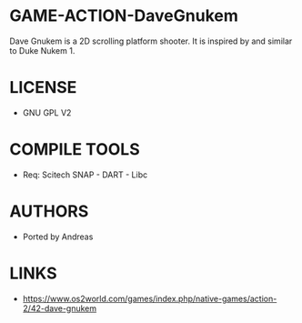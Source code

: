 # GAME-ACTION-DaveGnukem
Dave Gnukem is a 2D scrolling platform shooter. It is inspired by and similar to Duke Nukem 1. 

LICENSE
===============
* GNU GPL V2

COMPILE TOOLS
===============
* Req: Scitech SNAP - DART - Libc
 
AUTHORS
===============
* Ported by Andreas

LINKS
===============
* https://www.os2world.com/games/index.php/native-games/action-2/42-dave-gnukem
